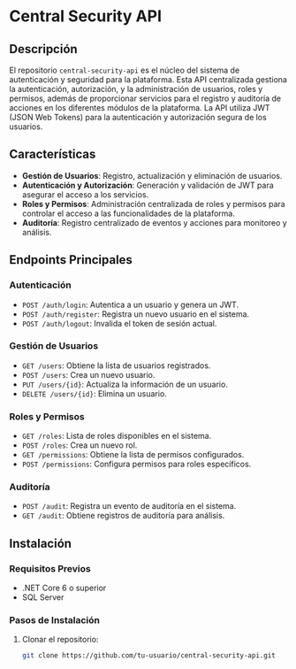 # Central Security API

## Descripción

El repositorio `central-security-api` es el núcleo del sistema de autenticación y seguridad para la plataforma. Esta API centralizada gestiona la autenticación, autorización, y la administración de usuarios, roles y permisos, además de proporcionar servicios para el registro y auditoría de acciones en los diferentes módulos de la plataforma. La API utiliza JWT (JSON Web Tokens) para la autenticación y autorización segura de los usuarios.

## Características

- **Gestión de Usuarios**: Registro, actualización y eliminación de usuarios.
- **Autenticación y Autorización**: Generación y validación de JWT para asegurar el acceso a los servicios.
- **Roles y Permisos**: Administración centralizada de roles y permisos para controlar el acceso a las funcionalidades de la plataforma.
- **Auditoría**: Registro centralizado de eventos y acciones para monitoreo y análisis.
  
## Endpoints Principales

### Autenticación
- `POST /auth/login`: Autentica a un usuario y genera un JWT.
- `POST /auth/register`: Registra un nuevo usuario en el sistema.
- `POST /auth/logout`: Invalida el token de sesión actual.

### Gestión de Usuarios
- `GET /users`: Obtiene la lista de usuarios registrados.
- `POST /users`: Crea un nuevo usuario.
- `PUT /users/{id}`: Actualiza la información de un usuario.
- `DELETE /users/{id}`: Elimina un usuario.

### Roles y Permisos
- `GET /roles`: Lista de roles disponibles en el sistema.
- `POST /roles`: Crea un nuevo rol.
- `GET /permissions`: Obtiene la lista de permisos configurados.
- `POST /permissions`: Configura permisos para roles específicos.

### Auditoría
- `POST /audit`: Registra un evento de auditoría en el sistema.
- `GET /audit`: Obtiene registros de auditoría para análisis.

## Instalación

### Requisitos Previos
- .NET Core 6 o superior
- SQL Server

### Pasos de Instalación
1. Clonar el repositorio:
   ```bash
   git clone https://github.com/tu-usuario/central-security-api.git
